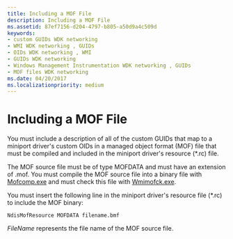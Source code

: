 ```yaml
---
title: Including a MOF File
description: Including a MOF File
ms.assetid: 87ef7156-d204-4797-b805-a50d9a4c509d
keywords:
- custom GUIDs WDK networking
- WMI WDK networking , GUIDs
- OIDs WDK networking , WMI
- GUIDs WDK networking
- Windows Management Instrumentation WDK networking , GUIDs
- MOF files WDK networking
ms.date: 04/20/2017
ms.localizationpriority: medium
---
```


# Including a MOF File





You must include a description of all of the custom GUIDs that map to a miniport driver's custom OIDs in a managed object format (MOF) file that must be compiled and included in the miniport driver's resource (\*.rc) file.

The MOF source file must be of type MOFDATA and must have an extension of .mof. You must compile the MOF source file into a binary file with [Mofcomp.exe](https://msdn.microsoft.com/library/windows/hardware/ff542012) and must check this file with [Wmimofck.exe](https://msdn.microsoft.com/library/windows/hardware/ff565588).

You must insert the following line in the miniport driver's resource file (\*.rc) to include the MOF binary:

```Text
NdisMofResource MOFDATA filename.bmf
```

*FileName* represents the file name of the MOF source file.

 

 





